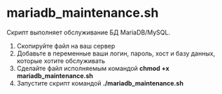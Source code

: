 # mariadb_maintenance.sh

Скрипт выполняет обслуживание БД MariaDB/MySQL.

1. Скопируйте файл на ваш сервер
2. Добавьте в переменные ваши логин, пароль, хост и базу данных, которые хотите обслуживать
3. Сделайте файл исполняемым командой **chmod +x mariadb_maintenance.sh**
4. Запустите скрипт командой **./mariadb_maintenance.sh**
